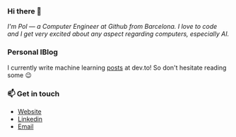 ### Hi there 👋
*I'm Pol — a Computer Engineer at Github from Barcelona. I love to code and I get very excited about any aspect regarding computers, especially AI.*

### Personal lBlog 
I currently write machine learning [posts](https://dev.to/polmonroig) at dev.to! So don't hesitate reading some 😉

### 📫 Get in touch
* [Website](https://www.polmonroig.com)
* [Linkedin](https://www.linkedin.com/in/polmonroig/)
* [Email](mailto:polmonroig@gmail.com )


<!--
**polmonroig/polmonroig** is a ✨ _special_ ✨ repository because its `README.md` (this file) appears on your GitHub profile.

Here are some ideas to get you started:

- 
- 🔭 I’m currently working on .
- 🌱 I’m currently learning ...
- 👯 I’m looking to collaborate on ...
- 🤔 I’m looking for help with ...
- 💬 Ask me about ...
- 📫 How to reach me: ...
- 😄 Pronouns: ...
- ⚡ Fun fact: ...
-->
